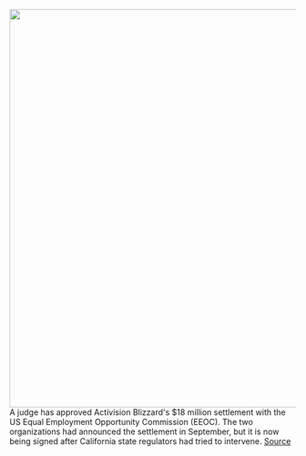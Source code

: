 <img src='https://cdn.vox-cdn.com/thumbor/zDuK8LrS4Q5Mm2vd1QTlYyB1HvA=/0x0:2040x1360/1200x800/filters:focal(857x517:1183x843)/cdn.vox-cdn.com/uploads/chorus_image/image/70688073/acastro_210729_1777_blizzard_0001.0.jpg' width='700px' /><br/>
A judge has approved Activision Blizzard's $18 million settlement with the US Equal Employment Opportunity Commission (EEOC). The two organizations had announced the settlement in September, but it is now being signed after California state regulators had tried to intervene.
<a href='https://www.theverge.com/2022/3/29/23001663/activision-blizzard-18-million-harassment-settlement-eeoc-dfeh'> Source <a/>